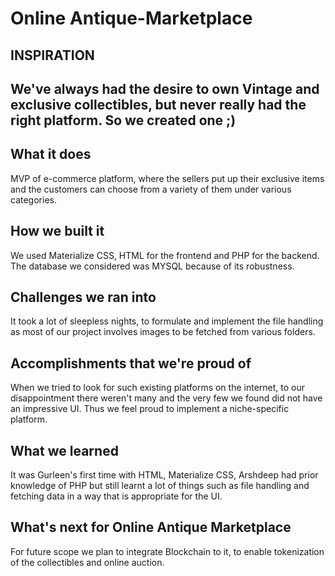 # Online Antique-Marketplace

## INSPIRATION
## We've always had the desire to own Vintage and exclusive collectibles, but never really had the right platform. So we created one ;)

## What it does
MVP of e-commerce platform, where the sellers put up their exclusive items and the customers can choose from a variety of them under various categories. 

## How we built it
We used Materialize CSS, HTML for the frontend and PHP for the backend. The database we considered was MYSQL because of its robustness.

## Challenges we ran into
It took a lot of sleepless nights, to formulate and implement the file handling as most of our project involves images to be fetched from various folders.

## Accomplishments that we're proud of
When we tried to look for such existing platforms on the internet, to our disappointment there weren't many and the very few we found did not have an impressive UI. Thus we feel proud to implement a niche-specific platform.

## What we learned
It was Gurleen's first time with HTML, Materialize CSS,  Arshdeep had prior knowledge of PHP but still learnt a lot of things such as file handling and fetching data in a way that is appropriate for the UI.

## What's next for Online Antique Marketplace
For future scope we plan to integrate Blockchain to it, to enable tokenization of the collectibles and online auction.
